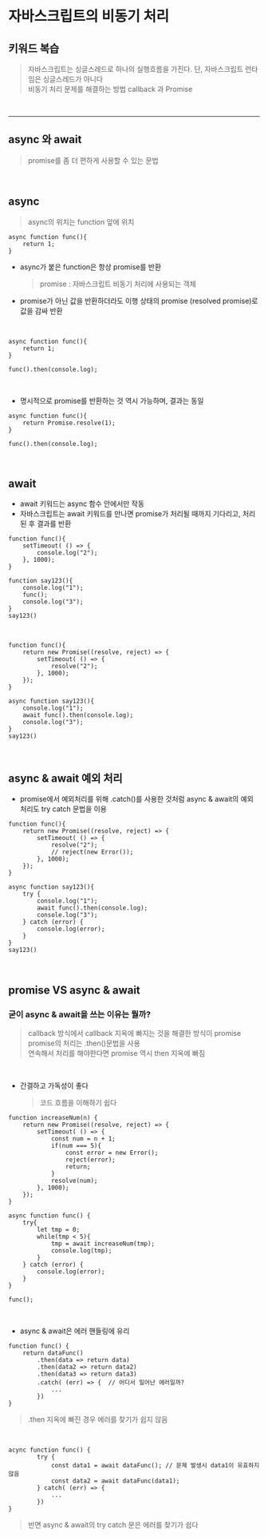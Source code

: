 # 자바스크립트의 비동기 처리

## 키워드 복습
> 자바스크립트는 싱글스레드로 하나의 실행흐름을 가진다. 단, 자바스크립트 런타임은 싱글스레드가 아니다 <br>
> 비동기 처리 문제를 해결하는 방법 callback 과 Promise

<br><hr>

## async 와 await
> promise를 좀 더 편하게 사용할 수 있는 문법

<br>

## async
> async의 위치는 function 앞에 위치

```
async function func(){
    return 1;
}
```

- async가 붙은 function은 항상 promise를 반환
    > promise : 자바스크립트 비동기 처리에 사용되는 객체
- promise가 아닌 값을 반환하더라도 이행 상태의 promise (resolved promise)로 값을 감싸 반환

<br>

```
async function func(){
    return 1;
}

func().then(console.log);
```

<br>

- 명시적으로 promise를 반환하는 것 역시 가능하며, 결과는 동일
```
async function func(){
    return Promise.resolve(1);
}

func().then(console.log);
```

<br>

## await

- await 키워드는 async 함수 안에서만 작동
- 자바스크립트는 await 키워드를 만나면 promise가 처리될 때까지 기다리고, 처리된 후 결과를 반환

```
function func(){
    setTimeout( () => {
        console.log("2");
    }, 1000);
}

function say123(){
    console.log("1");
    func();
    console.log("3");
}
say123()
```

<br>

```
function func(){
    return new Promise((resolve, reject) => {
        setTimeout( () => {
            resolve("2");
        }, 1000);
    });
}

async function say123(){
    console.log("1");
    await func().then(console.log);
    console.log("3");
}
say123()
```

<br>

## async & await 예외 처리

- promise에서 예외처리를 위해 .catch()를 사용한 것처럼 async & await의 예외 처리도 try catch 문법을 이용

```
function func(){
    return new Promise((resolve, reject) => {
        setTimeout( () => {
            resolve("2");
            // reject(new Error());
        }, 1000);
    });
}

async function say123(){
    try {
        console.log("1");
        await func().then(console.log);
        console.log("3");
    } catch (error) {
        console.log(error);
    }
}
say123()
```

<br>

## promise VS async & await

### 굳이 async & await을 쓰는 이유는 뭘까?<br>
> callback 방식에서 callback 지옥에 빠지는 것을 해결한 방식이 promise<br>
> promise의 처리는 .then()문법을 사용<br>
> 연속해서 처리를 해야한다면 promise 역시 then 지옥에 빠짐<br>

<br>

- 간결하고 가독성이 좋다
    > 코드 흐름을 이해하기 쉽다

```
function increaseNum(n) {
    return new Promise((resolve, reject) => {
        setTimeout( () => {
            const num = n + 1;
            if(num === 5){
                const error = new Error();
                reject(error);
                return;
            }
            resolve(num);
        }, 1000);
    });
}

async function func() {
    try{
        let tmp = 0;
        while(tmp < 5){
            tmp = await increaseNum(tmp);
            console.log(tmp);
        }
    } catch (error) {
        console.log(error);
    }
}

func();
```

<br>

- async & await은 에러 핸들링에 유리


```
function func() {
    return dataFunc()
        .then(data => return data)
        .then(data2 => return data2)
        .then(data3 => return data3)
        .catch( (err) => {  // 어디서 일어난 에러일까?
            ...
        })
}
```
> .then 지옥에 빠진 경우 에러를 찾기가 쉽지 않음

<br>

```
acync function func() {
        try {
            const data1 = await dataFunc(); // 문제 발생시 data1이 유효하지 않음
            const data2 = await dataFunc(data1);
        } catch( (err) => {
            ...
        })
}
```

> 반면 async & await의 try catch 문은 에러를 찾기가 쉽다